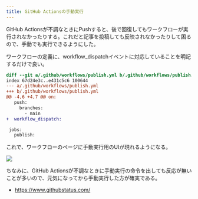 ```yaml
---
title: GitHub Actionsの手動実行
---
```


GitHub Actionsが不調なときにPushすると、後で回復してもワークフローが実行されなかったりする。これだと記事を投稿しても反映されなかったりして困るので、手動でも実行できるようにした。

ワークフローの定義に、workflow_dispatchイベントに対応していることを明記するだけで良い。

```diff
diff --git a/.github/workflows/publish.yml b/.github/workflows/publish.yml
index 67d24e3c..e431c5c6 100644
--- a/.github/workflows/publish.yml
+++ b/.github/workflows/publish.yml
@@ -4,6 +4,7 @@ on:
   push:
     branches:
       - main
+  workflow_dispatch:

 jobs:
   publish:
```

これで、ワークフローのページに手動実行用のUIが現れるようになる。

![](https://i.imgur.com/X1n9JDwh.png)

ちなみに、GitHub Actionsが不調なときに手動実行の命令を出しても反応が無いことが多いので、元気になってから手動実行した方が確実である。

- <https://www.githubstatus.com/>
